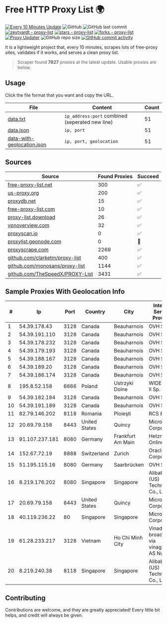 
# Free HTTP Proxy List 🌍

[![Every 10 Minutes Update](https://github.com/mertguvencli/http-proxy-list/actions/workflows/main.yml/badge.svg?branch=main)](https://github.com/mertguvencli/http-proxy-list/actions/workflows/main.yml)
![GitHub](https://img.shields.io/github/license/mertguvencli/http-proxy-list)
![GitHub last commit](https://img.shields.io/github/last-commit/mertguvencli/http-proxy-list)
[![zevtyardt - proxy-list](https://img.shields.io/static/v1?label=zevtyardt&message=proxy-list&color=blue&logo=github)](https://github.com/zevtyardt/proxy-list "Go to GitHub repo")
[![stars - proxy-list](https://img.shields.io/github/stars/zevtyardt/proxy-list?style=social)](https://github.com/zevtyardt/proxy-list)
[![forks - proxy-list](https://img.shields.io/github/forks/zevtyardt/proxy-list?style=social)](https://github.com/zevtyardt/proxy-list)
[![Proxy Updater](https://github.com/zevtyardt/proxy-list/workflows/Proxy%20Updater/badge.svg)](https://github.com/zevtyardt/proxy-list/actions?query=workflow:"Proxy+Updater")
![GitHub repo size](https://img.shields.io/github/repo-size/zevtyardt/proxy-list)
[![GitHub commit activity](https://img.shields.io/github/commit-activity/m/zevtyardt/proxy-list?logo=commits)](https://github.com/zevtyardt/proxy-list/commits/main)

It is a lightweight project that, every 10 minutes, scrapes lots of free-proxy sites, validates if it works, and serves a clean proxy list.

> Scraper found **7827** proxies at the latest update. Usable proxies are below.

## Usage

Click the file format that you want and copy the URL.

|File|Content|Count|
|----|-------|-----|
|[data.txt](https://raw.githubusercontent.com/mertguvencli/http-proxy-list/main/proxy-list/data.txt)|`ip_address:port` combined (seperated new line)|51|
|[data.json](https://raw.githubusercontent.com/mertguvencli/http-proxy-list/main/proxy-list/data.json)|`ip, port`|51|
|[data-with-geolocation.json](https://raw.githubusercontent.com/mertguvencli/http-proxy-list/main/proxy-list/data-with-geolocation.json)|`ip, port, geolocation`|51|

## Sources

|Source|Found Proxies|Succeed|
|------|-------------|-------|
|[free-proxy-list.net](https://free-proxy-list.net)|300|✅|
|[us-proxy.org](https://www.us-proxy.org)|200|✅|
|[proxydb.net](http://proxydb.net)|15|✅|
|[free-proxy-list.com](https://free-proxy-list.com/?page=&port=&type%5B%5D=http&type%5B%5D=https&up_time=0&search=Search)|10|✅|
|[proxy-list.download](https://www.proxy-list.download/HTTP)|26|✅|
|[vpnoverview.com](https://vpnoverview.com/privacy/anonymous-browsing/free-proxy-servers)|32|✅|
|[proxyscan.io](https://www.proxyscan.io)|0|✅|
|[proxylist.geonode.com](https://proxylist.geonode.com/api/proxy-list?limit=300&page=1&sort_by=lastChecked&sort_type=desc&protocols=http,https)|0|🚫|
|[proxyscrape.com](https://api.proxyscrape.com/v2/?request=displayproxies&protocol=http&timeout=10000&country=all&ssl=all&anonymity=all)|2269|✅|
|[github.com/clarketm/proxy-list](https://raw.githubusercontent.com/clarketm/proxy-list/master/proxy-list-raw.txt)|400|✅|
|[github.com/monosans/proxy-list](https://raw.githubusercontent.com/monosans/proxy-list/main/proxies/http.txt)|1144|✅|
|[github.com/TheSpeedX/PROXY-List](https://raw.githubusercontent.com/TheSpeedX/PROXY-List/master/http.txt)|3431|✅|


## Sample Proxies With Geolocation Info

|#|Ip|Port|Country|City|Internet Service Provider|
|-|--|----|-------|----|-------------------------|
|1|54.39.178.43|3128|Canada|Beauharnois|OVH SAS|
|2|54.39.191.110|3128|Canada|Beauharnois|OVH SAS|
|3|54.39.178.232|3128|Canada|Beauharnois|OVH SAS|
|4|54.39.179.193|3128|Canada|Beauharnois|OVH SAS|
|5|54.39.188.167|3128|Canada|Beauharnois|OVH SAS|
|6|54.39.189.20|3128|Canada|Beauharnois|OVH SAS|
|7|54.39.186.174|3128|Canada|Beauharnois|OVH SAS|
|8|195.8.52.158|6666|Poland|Ustrzyki Dolne|WIDE-NET II Sp. z o.o.|
|9|54.39.182.184|3128|Canada|Beauharnois|OVH SAS|
|10|54.39.191.189|3128|Canada|Beauharnois|OVH SAS|
|11|82.79.146.202|8118|Romania|Ploieşti|RCS & RDS|
|12|20.69.79.158|8443|United States|Quincy|Microsoft Corporation|
|13|91.107.237.181|8080|Germany|Frankfurt Am Main|Hetzner Online AG|
|14|152.67.72.19|8888|Switzerland|Zurich|Oracle Corporation|
|15|51.195.115.16|8080|Germany|Saarbrücken|OVH SAS|
|16|8.219.176.202|8080|Singapore|Singapore|Alibaba (US) Technology Co., Ltd.|
|17|20.69.79.158|8443|United States|Quincy|Microsoft Corporation|
|18|40.119.236.22|80|Singapore|Singapore|Microsoft Corporation|
|19|61.28.233.217|3128|Vietnam|Ho Chi Minh City|Vinadata broadcast via vinagame AS Number|
|20|8.219.240.38|8118|Singapore|Singapore|Alibaba (US) Technology Co., Ltd.|



## Contributing

Contributions are welcome, and they are greatly appreciated! Every
little bit helps, and credit will always be given.

